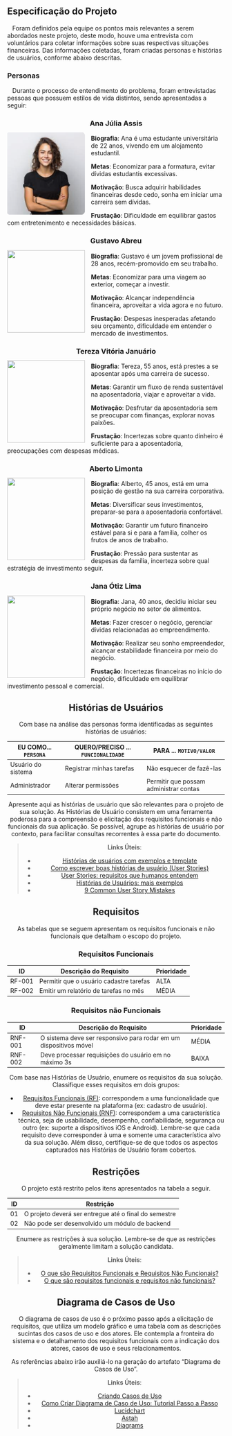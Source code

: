 ## <a name="especificacaoprojeto">Especificação do Projeto</a>

&nbsp;&nbsp; Foram definidos pela equipe os pontos mais relevantes a serem abordados neste projeto, deste modo, houve uma entrevista com voluntários para coletar informações sobre suas respectivas situações financeiras. Das informações coletadas, foram criadas personas e histórias de usuários, conforme abaixo descritas.  

### Personas 

&nbsp;&nbsp; Durante o processo de entendimento do problema, foram entrevistadas pessoas que possuem estilos de vida distintos, sendo apresentadas a seguir: 
**<h3 align="center" >Ana Júlia Assis</h3 >**

<img align="left" width="180px" height="190px" style="margin:-5px 1em 0 auto" src="img/Ana.png"> **Biografia**: 
Ana é uma estudante universitária de 22 anos, vivendo em um alojamento estudantil.
 

**Metas**: 
Economizar para a formatura, evitar dívidas estudantis excessivas.

 
**Motivação**:
Busca adquirir habilidades financeiras desde cedo, sonha em iniciar uma carreira sem dívidas.


**Frustação**:
Dificuldade em equilibrar gastos com entretenimento e necessidades básicas.

**<h3 align="center" >Gustavo Abreu</h3 >**

<img align="left" width="180px" height="190px" style="margin:-5px 1em 0 auto" src="img/persona2.jpeg"> **Biografia**: 
Gustavo é um jovem profissional de 28 anos, recém-promovido em seu trabalho.


**Metas**: 
Economizar para uma viagem ao exterior, começar a investir.

 
**Motivação**:
Alcançar independência financeira, aproveitar a vida agora e no futuro.


**Frustação**:
Despesas inesperadas afetando seu orçamento, dificuldade em entender o mercado de investimentos.

**<h3 align="center" >Tereza Vitória Januário</h3 >**

<img align="left" width="180px" height="190px" style="margin:-5px 1em 0 auto" src="img/persona2.jpeg"> **Biografia**: 
Tereza, 55 anos, está prestes a se aposentar após uma carreira de sucesso.


**Metas**: 
Garantir um fluxo de renda sustentável na aposentadoria, viajar e aproveitar a vida.

 
**Motivação**:
Desfrutar da aposentadoria sem se preocupar com finanças, explorar novas paixões.


**Frustação**:
Incertezas sobre quanto dinheiro é suficiente para a aposentadoria, preocupações com despesas médicas.

**<h3 align="center" >Aberto Limonta</h3 >**

<img align="left" width="180px" height="190px" style="margin:-5px 1em 0 auto" src="img/persona2.jpeg"> **Biografia**: 
Alberto, 45 anos, está em uma posição de gestão na sua carreira corporativa.


**Metas**: 
Diversificar seus investimentos, preparar-se para a aposentadoria confortável.

 
**Motivação**:
Garantir um futuro financeiro estável para si e para a família, colher os frutos de anos de trabalho.


**Frustação**:
Pressão para sustentar as despesas da família, incerteza sobre qual estratégia de investimento seguir.

**<h3 align="center" >Jana Ótiz Lima</h3 >**

<img align="left" width="180px" height="190px" style="margin:-5px 1em 0 auto" src="img/persona2.jpeg"> **Biografia**: 
Jana, 40 anos, decidiu iniciar seu próprio negócio no setor de alimentos.


**Metas**: 
Fazer crescer o negócio, gerenciar dívidas relacionadas ao empreendimento.
 
**Motivação**:
Realizar seu sonho empreendedor, alcançar estabilidade financeira por meio do negócio.


**Frustação**:
Incertezas financeiras no início do negócio, dificuldade em equilibrar investimento pessoal e comercial.
</br>

<div align="center">
	
## Histórias de Usuários

Com base na análise das personas forma identificadas as seguintes histórias de usuários:

|EU COMO... `PERSONA`| QUERO/PRECISO ... `FUNCIONALIDADE` |PARA ... `MOTIVO/VALOR`                 |
|--------------------|------------------------------------|----------------------------------------|
|Usuário do sistema  | Registrar minhas tarefas           | Não esquecer de fazê-las               |
|Administrador       | Alterar permissões                 | Permitir que possam administrar contas |

Apresente aqui as histórias de usuário que são relevantes para o projeto de sua solução. As Histórias de Usuário consistem em uma ferramenta poderosa para a compreensão e elicitação dos requisitos funcionais e não funcionais da sua aplicação. Se possível, agrupe as histórias de usuário por contexto, para facilitar consultas recorrentes à essa parte do documento.

> **Links Úteis**:
> - [Histórias de usuários com exemplos e template](https://www.atlassian.com/br/agile/project-management/user-stories)
> - [Como escrever boas histórias de usuário (User Stories)](https://medium.com/vertice/como-escrever-boas-users-stories-hist%C3%B3rias-de-usu%C3%A1rios-b29c75043fac)
> - [User Stories: requisitos que humanos entendem](https://www.luiztools.com.br/post/user-stories-descricao-de-requisitos-que-humanos-entendem/)
> - [Histórias de Usuários: mais exemplos](https://www.reqview.com/doc/user-stories-example.html)
> - [9 Common User Story Mistakes](https://airfocus.com/blog/user-story-mistakes/)

## Requisitos

As tabelas que se seguem apresentam os requisitos funcionais e não funcionais que detalham o escopo do projeto.

### Requisitos Funcionais

|ID    | Descrição do Requisito  | Prioridade |
|------|-----------------------------------------|----|
|RF-001| Permitir que o usuário cadastre tarefas | ALTA | 
|RF-002| Emitir um relatório de tarefas no mês   | MÉDIA |

### Requisitos não Funcionais

|ID     | Descrição do Requisito  |Prioridade |
|-------|-------------------------|----|
|RNF-001| O sistema deve ser responsivo para rodar em um dispositivos móvel | MÉDIA | 
|RNF-002| Deve processar requisições do usuário em no máximo 3s |  BAIXA | 

Com base nas Histórias de Usuário, enumere os requisitos da sua solução. Classifique esses requisitos em dois grupos:

- [Requisitos Funcionais
 (RF)](https://pt.wikipedia.org/wiki/Requisito_funcional):
 correspondem a uma funcionalidade que deve estar presente na
  plataforma (ex: cadastro de usuário).
- [Requisitos Não Funcionais
  (RNF)](https://pt.wikipedia.org/wiki/Requisito_n%C3%A3o_funcional):
  correspondem a uma característica técnica, seja de usabilidade,
  desempenho, confiabilidade, segurança ou outro (ex: suporte a
  dispositivos iOS e Android).
Lembre-se que cada requisito deve corresponder à uma e somente uma
característica alvo da sua solução. Além disso, certifique-se de que
todos os aspectos capturados nas Histórias de Usuário foram cobertos.

## Restrições

O projeto está restrito pelos itens apresentados na tabela a seguir.

|ID| Restrição                                             |
|--|-------------------------------------------------------|
|01| O projeto deverá ser entregue até o final do semestre |
|02| Não pode ser desenvolvido um módulo de backend        |


Enumere as restrições à sua solução. Lembre-se de que as restrições geralmente limitam a solução candidata.

> **Links Úteis**:
> - [O que são Requisitos Funcionais e Requisitos Não Funcionais?](https://codificar.com.br/requisitos-funcionais-nao-funcionais/)
> - [O que são requisitos funcionais e requisitos não funcionais?](https://analisederequisitos.com.br/requisitos-funcionais-e-requisitos-nao-funcionais-o-que-sao/)

## Diagrama de Casos de Uso

O diagrama de casos de uso é o próximo passo após a elicitação de requisitos, que utiliza um modelo gráfico e uma tabela com as descrições sucintas dos casos de uso e dos atores. Ele contempla a fronteira do sistema e o detalhamento dos requisitos funcionais com a indicação dos atores, casos de uso e seus relacionamentos. 

As referências abaixo irão auxiliá-lo na geração do artefato “Diagrama de Casos de Uso”.

> **Links Úteis**:
> - [Criando Casos de Uso](https://www.ibm.com/docs/pt-br/elm/6.0?topic=requirements-creating-use-cases)
> - [Como Criar Diagrama de Caso de Uso: Tutorial Passo a Passo](https://gitmind.com/pt/fazer-diagrama-de-caso-uso.html/)
> - [Lucidchart](https://www.lucidchart.com/)
> - [Astah](https://astah.net/)
> - [Diagrams](https://app.diagrams.net/)
